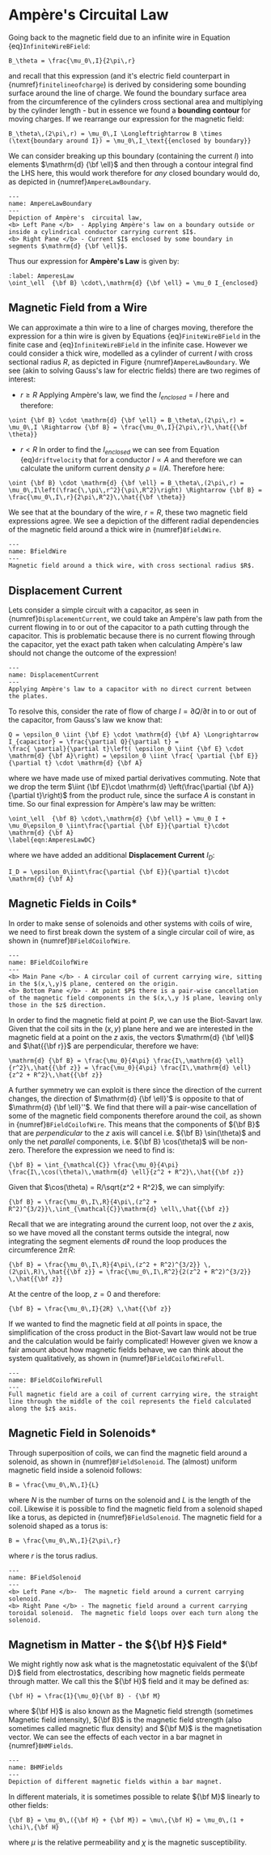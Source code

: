 # Ampère's Circuital Law
Going back to the magnetic field due to an infinite wire in Equation {eq}`InfiniteWireBField`:
```{math}
B_\theta = \frac{\mu_0\,I}{2\pi\,r}
```
and recall that this expression (and it's electric field counterpart in {numref}`finitelineofcharge`) is derived by considering some bounding 
surface around the line of charge.  We found the boundary surface area from the  circumference of the cylinders cross sectional area and multiplying by the 
cylinder length - but in essence we found a <b> bounding contour </b> for moving charges.  If we rearrange our expression for the magnetic field:

```{math}
B_\theta\,(2\pi\,r) = \mu_0\,I \Longleftrightarrow B \times (\text{boundary around I}) = \mu_0\,I_\text{{enclosed by boundary}}
```

We can consider breaking up this boundary (containing the current $I$) into elements $\mathrm{d} {\bf \ell}$ and then through a contour integral find the LHS here, 
this would work therefore for <em> any </em> closed boundary would do, as depicted in {numref}`AmpereLawBoundary`.

```{figure} ../figures/AmperesLaw.png
---
name: AmpereLawBoundary
---
Depiction of Ampère's  circuital law, 
<b> Left Pane </b>  - Applying Ampère's law on a boundary outside or inside a cylindrical conductor carrying current $I$.  
<b> Right Pane </b> - Current $I$ enclosed by some boundary in segments $\mathrm{d} {\bf \ell}$.
```

Thus our expression for <b>Ampère's Law</b> is given by:
```{math}
:label: AmperesLaw
\oint_\ell  {\bf B} \cdot\,\mathrm{d} {\bf \ell} = \mu_0 I_{enclosed} 
```

## Magnetic Field from a Wire
We can approximate a thin wire to a line of charges moving, therefore the expression for a thin wire is given by Equations {eq}`FiniteWireBField` in the finite case and 
{eq}`InfiniteWireBField` in the infinite case.  However we could consider a thick wire, modelled as a cylinder of current $I$ with cross sectional radius $R$, 
as depicted in Figure {numref}`AmpereLawBoundary`.  We see (akin to solving Gauss's law for electric fields) there are two regimes of interest:
- $r \geq R$ Applying Ampère's law, we find the $I_{enclosed} = I$ here and therefore:
```{math}
\oint {\bf B} \cdot \mathrm{d} {\bf \ell} = B_\theta\,(2\pi\,r) = \mu_0\,I \Rightarrow {\bf B} = \frac{\mu_0\,I}{2\pi\,r}\,\hat{{\bf \theta}}
```
    
- $r < R$ In order to find the $I_{enclosed}$ we can see from Equation {eq}`driftvelocity` that for a conductor $I \propto A$ and 
therefore we can calculate the uniform current density $\rho = I / A$.  Therefore here:

```{math}
\oint {\bf B} \cdot \mathrm{d} {\bf \ell} = B_\theta\,(2\pi\,r) = \mu_0\,I\left(\frac{\,\pi\,r^2}{\pi\,R^2}\right) \Rightarrow {\bf B} = 
\frac{\mu_0\,I\,r}{2\pi\,R^2}\,\hat{{\bf \theta}}
```

We see that at the boundary of the wire, $r = R$, these two magnetic field expressions agree.  We see a depiction of the different radial 
dependencies of the magnetic field around 
a thick wire in {numref}`BfieldWire`.
```{figure} ../figures/magneticfieldwire.png
---
name: BfieldWire
---
Magnetic field around a thick wire, with cross sectional radius $R$.
```

## Displacement Current
Lets consider a simple circuit with a capacitor, as seen in {numref}`DisplacementCurrent`, we could take an Ampère's law path from the current 
flowing in to or out of the capacitor to a path cutting through the capacitor.  This is problematic because there is no current flowing through 
the capacitor, yet the exact path taken when calculating Ampère's law should not change the outcome of the expression!

```{figure} ../figures/DisplacementCurrent.png
---
name: DisplacementCurrent
---
Applying Ampère's law to a capacitor with no direct current between the plates.
```

To resolve this, consider the rate of flow of charge $I = \partial Q/\partial t$ in to or out of the capacitor, from Gauss's law we know that:
```{math}
Q = \epsilon_0 \iint {\bf E} \cdot \mathrm{d} {\bf A} \Longrightarrow I_{capacitor} = \frac{\partial Q}{\partial t} = 
\frac{ \partial}{\partial t}\left( \epsilon_0 \iint {\bf E} \cdot \mathrm{d} {\bf A}\right) = \epsilon_0 \iint \frac{ \partial {\bf E}}{\partial t} \cdot \mathrm{d} {\bf A} 
```
where we have made use of mixed partial derivatives commuting.  Note that we drop the term $\iint {\bf E}\cdot \mathrm{d} \left(\frac{\partial {\bf A}}{\partial t}\right)$ 
from the product rule, since the surface $A$ is constant in time.  So our final expression for Ampère's law may be written:
```{math}
\oint_\ell  {\bf B} \cdot\,\mathrm{d} {\bf \ell} = \mu_0 I + \mu_0\epsilon_0 \iint\frac{\partial {\bf E}}{\partial t}\cdot \mathrm{d} {\bf A}
\label{eqn:AmperesLawDC}
```
where we have added an additional <b>Displacement Current</b> $I_D$:
```{math}
I_D = \epsilon_0\iint\frac{\partial {\bf E}}{\partial t}\cdot \mathrm{d} {\bf A}
```

## Magnetic Fields in Coils*

In order to make sense of solenoids and other systems with coils of wire, we need to first break down the system of a single circular coil of wire, 
as shown in {numref}`BFieldCoilofWire`.
```{figure} ../figures/CoilofCurrent1.png
---
name: BFieldCoilofWire
---
<b> Main Pane </b> - A circular coil of current carrying wire, sitting in the $(x,\,y)$ plane, centered on the origin.  
<b> Bottom Pane </b> - At point $P$ there is a pair-wise cancellation of the magnetic field components in the $(x,\,y )$ plane, leaving only those in the $z$ direction.
```
In order to find the magnetic field at point $P$, we can use the Biot-Savart law.  Given that the coil sits in the $(x,\, y)$ plane here and we are 
interested in the magnetic field at a point on the $z$ axis, the vectors $\mathrm{d} {\bf \ell}$ and $\hat{{\bf r}}$ are perpendicular, therefore we have:

```{math}
\mathrm{d} {\bf B} = \frac{\mu_0}{4\pi} \frac{I\,\mathrm{d} \ell}{r^2}\,\hat{{\bf z}} = \frac{\mu_0}{4\pi} \frac{I\,\mathrm{d} \ell}{z^2 + R^2}\,\hat{{\bf z}}
```

A further symmetry we can exploit is there since the direction of the current changes, the direction of $\mathrm{d} {\bf \ell}'$ is opposite to that of 
$\mathrm{d} {\bf \ell}''$.  We find that there will a pair-wise cancellation of some of the magnetic field components therefore around the coil, as 
shown in {numref}`BFieldCoilofWire`.  This means that the components of ${\bf B}$ that are <em> perpendicular </em> to the $z$ axis will cancel i.e. ${\bf B} \sin(\theta)$ 
and only the net <em> parallel </em> components, i.e. ${\bf B} \cos(\theta)$ will be non-zero.  Therefore the expression we need to find is:

```{math}
{\bf B} = \int_{\mathcal{C}} \frac{\mu_0}{4\pi} \frac{I\,\cos(\theta)\,\mathrm{d} \ell}{z^2 + R^2}\,\hat{{\bf z}} 
```

Given that $\cos(\theta) = R/\sqrt{z^2 + R^2}$, we can simplyify:
```{math}
{\bf B} = \frac{\mu_0\,I\,R}{4\pi\,(z^2 + R^2)^{3/2}}\,\int_{\mathcal{C}}\mathrm{d} \ell\,\hat{{\bf z}} 
```
Recall that we are integrating around the current loop, not over the $z$ axis, so we have moved all the constant terms outside the integral, now 
integrating the segment elements $\mathrm{d} \ell$ round the loop produces the circumference $2\pi\,R$:

```{math}
{\bf B} = \frac{\mu_0\,I\,R}{4\pi\,(z^2 + R^2)^{3/2}} \,(2\pi\,R)\,\hat{{\bf z}} = \frac{\mu_0\,I\,R^2}{2(z^2 + R^2)^{3/2}} \,\hat{{\bf z}}
```

At the centre of the loop, $z = 0$ and therefore:

```{math}
{\bf B} = \frac{\mu_0\,I}{2R} \,\hat{{\bf z}}
```

If we wanted to find the magnetic field at <em> all </em> points in space, the simplification of the cross product in the Biot-Savart law would not be true and the 
calculation would be fairly complicated!  However given we know a fair amount about how magnetic fields behave, we can think about the system qualitatively, as shown 
in {numref}`BFieldCoilofWireFull`.  
```{figure} ../figures/FullBFieldCoilWire.png
---
name: BFieldCoilofWireFull
---
Full magnetic field are a coil of current carrying wire, the straight line through the middle of the coil represents the field calculated along the $z$ axis.
```


## Magnetic Field in Solenoids*
Through superposition of coils, we can find the magnetic field around a solenoid, as shown in {numref}`BFieldSolenoid`.  The (almost) 
uniform magnetic field inside a solenoid follows:
```{math}
B = \frac{\mu_0\,N\,I}{L}
```
where $N$ is the number of turns on the solenoid and $L$ is the length of the coil.  Likewise it is possible to find the magnetic field 
from a solenoid shaped like a torus, as depicted in {numref}`BFieldSolenoid`.  The magnetic field for a solenoid shaped as a torus is:
```{math}
B = \frac{\mu_0\,N\,I}{2\pi\,r}
``` 
where $r$ is the torus radius. 
```{figure} ../figures/BFieldSolenoid.png
---
name: BFieldSolenoid
---
<b> Left Pane </b>-  The magnetic field around a current carrying solenoid.  
<b> Right Pane </b> - The magnetic field around a current carrying toroidal solenoid.  The magnetic field loops over each turn along the solenoid.

```
 
## Magnetism in Matter - the ${\bf H}$ Field*
We might rightly now ask what is the magnetostatic equivalent of the ${\bf D}$ field from electrostatics, describing how magnetic fields permeate through matter. 
We call this the ${\bf H}$ field and it may be defined as:
```{math}
{\bf H} = \frac{1}{\mu_0}{\bf B} - {\bf M}
``` 
where ${\bf H}$ is also known as the Magnetic field strength (sometimes Magnetic field intensity), ${\bf B}$ is the magnetic field strength 
(also sometimes called magnetic flux density) and ${\bf M}$ is the magnetisation vector.  We can see the effects of each vector in a bar magnet in 
{numref}`BHMFields`.
```{figure} ../figures/BHMFields.png
---
name: BHMFields
---
Depiction of different magnetic fields within a bar magnet.
```
 
In different materials, it is sometimes possible to relate ${\bf M}$ linearly to other fields:
```{math}
{\bf B} = \mu_0\,({\bf H} + {\bf M}) = \mu\,{\bf H} = \mu_0\,(1 + \chi)\,{\bf H}
```
where $\mu$ is the relative permeability and $\chi$ is the magnetic susceptibility.  